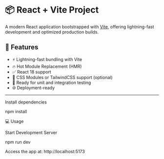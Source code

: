 # 📦 React + Vite Project
A modern React application bootstrapped with [Vite](https://vitejs.dev/), offering lightning-fast development and optimized production builds.
## 🚀 Features
- ⚡ Lightning-fast bundling with Vite
- 🔥 Hot Module Replacement (HMR)
- ✅ React 18 support
- 🎨 CSS Modules or TailwindCSS support (optional)
- 🧪 Ready for unit and integration testing
- 🌐 Deployment-ready

---
Install dependencies

npm install
  
💻 Usage

Start Development Server

npm run dev

Access the app at: http://localhost:5173

